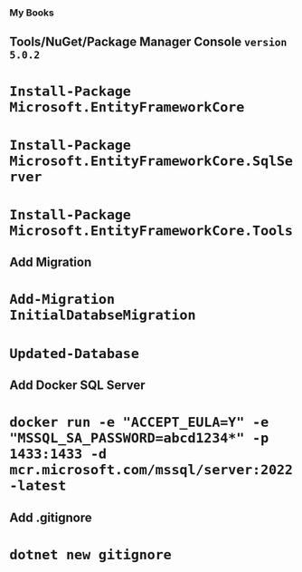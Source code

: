 ### My Books

## Tools/NuGet/Package Manager Console `version 5.0.2`

# `Install-Package Microsoft.EntityFrameworkCore` 

# `Install-Package Microsoft.EntityFrameworkCore.SqlServer`

# `Install-Package Microsoft.EntityFrameworkCore.Tools`

## Add Migration
# `Add-Migration InitialDatabseMigration`
# `Updated-Database`

## Add Docker SQL Server

# `docker run -e "ACCEPT_EULA=Y" -e "MSSQL_SA_PASSWORD=abcd1234*" -p 1433:1433 -d mcr.microsoft.com/mssql/server:2022-latest`

## Add .gitignore

# `dotnet new gitignore`


